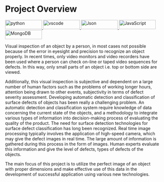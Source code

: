 # Project Overview

<p align="left"> 
<a href="https://www.python.org" target="_blank" rel="noreferrer"> <img src="https://img.shields.io/badge/Python-FFD43B?style=for-the-badge&logo=python&logoColor=blue" alt="python" width="120" height="30"/> </a>
<a href="https://code.visualstudio.com/" target="_blank" rel="noreferrer"> <img src="https://img.shields.io/badge/VSCode-0078D4?style=for-the-badge&logo=visual%20studio%20code&logoColor=white" alt="vscode" width="120" height="30"/> </a> 
<a href="https://www.json.org/json-en.html" target="_blank" rel="noreferrer"> <img src="https://img.shields.io/badge/json-5E5C5C?style=for-the-badge&logo=json&logoColor=white" alt="Json" width="120" height="30"/> </a> 
<a href="https://www.javascript.com/" target="_blank" rel="noreferrer"> <img src="https://img.shields.io/badge/JavaScript-323330?style=for-the-badge&logo=javascript&logoColor=F7DF1E" alt="JavaScript" width="120" height="30"/> </a> 
<a href="https://www.mongodb.com/" target="_blank" rel="noreferrer"> <img src="https://img.shields.io/badge/MongoDB-4EA94B?style=for-the-badge&logo=mongodb&logoColor=white" alt="MongoDB" width="120" height="30"/> </a> 
</p>

Visual inspection of an object by a person, in most cases not possible because of the error in eyesight and precision to recognize an object properly. In recent times, only video monitors and video recorders have been used where a person can check on-line or taped video sequences for defects. In this way, only small parts of an object i.e. top or bottom side are viewed.

Additionally, this visual inspection is subjective and dependent on a large number of human factors such as the problems of working longer hours, attention being drawn to other events, subjectivity in terms of defect severity assessment. Developing automatic detection and classification of surface defects of objects has been really a challenging problem. An automatic detection and classification system require knowledge of data concerning the current state of the objects, and a methodology to integrate various types of information into decision-making process of evaluating the quality of the product. The need for surface detection technologies for surface defect classification has long been recognized. Real time image processing typically involves the application of high-speed camera, which may give the defect images in real time. The large amount of information is gathered during this process in the form of images. Human experts evaluate this information and give the level of defects, types of defects of the objects. 

The main focus of this project is to utilize the perfect image of an object with proper dimensions and make effective use of this data in the development of successful application using various new technologies.

